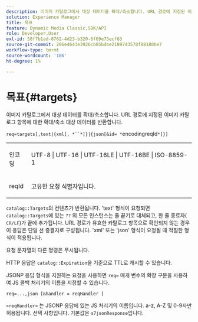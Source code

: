 ```yaml
---
description: 이미지 카탈로그에서 대상 데이터를 확대/축소합니다. URL 경로에 지정된 이미지 카탈로그 항목에 대한 확대/축소 대상 데이터를 반환합니다.
solution: Experience Manager
title: 목표
feature: Dynamic Media Classic,SDK/API
role: Developer,User
exl-id: 58f7b1ad-8762-4d23-b320-6f69e75ecf63
source-git-commit: 206e4643e3926cb85b4be2189743578f88180be7
workflow-type: tm+mt
source-wordcount: '186'
ht-degree: 1%

---
```


# 목표{#targets}

이미지 카탈로그에서 대상 데이터를 확대/축소합니다. URL 경로에 지정된 이미지 카탈로그 항목에 대한 확대/축소 대상 데이터를 반환합니다.

`req=targets[,text|{xml[, *``*]}|{json[&id= *`encodingreqId`*]}]`

<table id="simpletable_D64E706258FD4A9C9C8026D97B472FCC"> 
 <tr class="strow"> 
  <td class="stentry"> <p><span class="codeph"><span class="varname"> 인코딩</span> </span> </p> </td> 
  <td class="stentry"> <p><span class="codeph"> UTF-8 | UTF-16 | UTF-16LE | UTF-16BE | ISO-8859-1</span> </p></td> 
 </tr> 
 <tr class="strow"> 
  <td class="stentry"> <p><span class="codeph"><span class="varname"> reqId</span></span> </p></td> 
  <td class="stentry"> <p>고유한 요청 식별자입니다. </p></td> 
 </tr> 
</table>

`catalog::Targets`의 컨텐츠가 반환됩니다. &#39;text&#39; 형식이 요청되면 `catalog::Targets`에 있는 `??` 의 모든 인스턴스는 줄 끝기로 대체되고, 한 줄 종료자( `CR/LF`)가 끝에 추가됩니다. URL 경로가 유효한 카탈로그 항목으로 확인되지 않는 경우 이 응답은 단일 선 종결자로 구성됩니다. &#39;xml&#39; 또는 &#39;json&#39; 형식이 요청될 때 적절한 형식이 적용됩니다.

요청 문자열의 다른 명령은 무시됩니다.

HTTP 응답은 `catalog::Expiration`을 기준으로 TTL로 캐시할 수 있습니다.

JSONP 응답 형식을 지원하는 요청을 사용하면 `req=` 매개 변수의 확장 구문을 사용하여 JS 콜백 처리기의 이름을 지정할 수 있습니다.

`req=...,json [&handler = reqHandler ]`

`<reqHandler>` 는 JSONP 응답에 있는 JS 처리기의 이름입니다. a-z, A-Z 및 0-9자만 허용됩니다. 선택 사항입니다. 기본값은 `s7jsonResponse`입니다.
